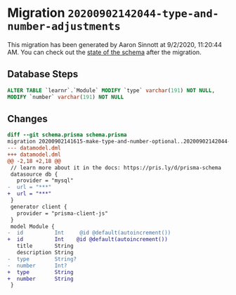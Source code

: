# Migration `20200902142044-type-and-number-adjustments`

This migration has been generated by Aaron Sinnott at 9/2/2020, 11:20:44 AM.
You can check out the [state of the schema](./schema.prisma) after the migration.

## Database Steps

```sql
ALTER TABLE `learnr`.`Module` MODIFY `type` varchar(191) NOT NULL,
MODIFY `number` varchar(191) NOT NULL
```

## Changes

```diff
diff --git schema.prisma schema.prisma
migration 20200902141615-make-type-and-number-optional..20200902142044-type-and-number-adjustments
--- datamodel.dml
+++ datamodel.dml
@@ -2,18 +2,18 @@
 // learn more about it in the docs: https://pris.ly/d/prisma-schema
 datasource db {
   provider = "mysql"
-  url = "***"
+  url = "***"
 }
 generator client {
   provider = "prisma-client-js"
 }
 model Module {
-  id          Int     @id @default(autoincrement())
+  id          Int    @id @default(autoincrement())
   title       String
   description String
-  type        String?
-  number      Int?
+  type        String
+  number      String
 }
```


